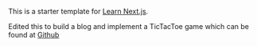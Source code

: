 This is a starter template for [Learn Next.js](https://nextjs.org/learn).

Edited this to build a blog and implement a TicTacToe game which can be found at [Github](https://github.com/monstrosity1001/TicTacToe)
